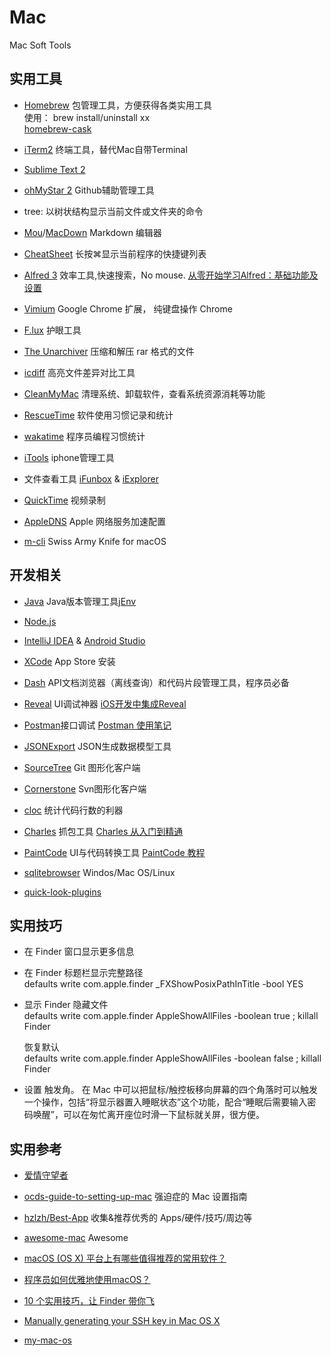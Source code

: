# Mac
Mac Soft Tools



## 实用工具

- [Homebrew](https://brew.sh/index_zh-cn.html) 包管理工具，方便获得各类实用工具  
使用： brew install/uninstall xx   
[homebrew-cask](https://github.com/caskroom/homebrew-cask)   

- [iTerm2](https://www.iterm2.com/) 终端工具，替代Mac自带Terminal

- [Sublime Text 2](https://sublimetext.com/2)

- [ohMyStar 2](https://ohmystarapp.com/) Github辅助管理工具

- tree: 以树状结构显示当前文件或文件夹的命令

- [Mou](http://25.io/mou/)/[MacDown](http://macdown.uranusjr.com/)  Markdown 编辑器

- [CheatSheet](https://www.mediaatelier.com/CheatSheet/) 长按⌘显示当前程序的快捷键列表

- [Alfred 3](https://www.alfredapp.com/)  效率工具,快速搜索，No mouse. [从零开始学习Alfred：基础功能及设置](https://sspai.com/post/32979)

- [Vimium](https://vimium.github.io/) Google Chrome 扩展， 纯键盘操作 Chrome

- [F.lux](https://justgetflux.com/) 护眼工具

- [The Unarchiver](http://unarchiver.c3.cx/unarchiver) 压缩和解压 rar 格式的文件

- [icdiff](http://www.jefftk.com/icdiff) 高亮文件差异对比工具

- [CleanMyMac](http://cleanmymac.com/) 清理系统、卸载软件，查看系统资源消耗等功能

- [RescueTime](https://www.rescuetime.com/)  软件使用习惯记录和统计

- [wakatime](https://wakatime.com/)  程序员编程习惯统计

- [iTools](http://www.itools.cn/) iphone管理工具

- 文件查看工具 [iFunbox](http://www.i-funbox.com/) & [iExplorer](https://iexplorer.en.softonic.com/)

- [QuickTime](https://support.apple.com/downloads/quicktime) 视频录制

- [AppleDNS](https://github.com/gongjianhui/AppleDNS) Apple 网络服务加速配置

- [m-cli](https://github.com/rgcr/m-cli) Swiss Army Knife for macOS

## 开发相关

- [Java](http://www.oracle.com/cn/index.html) Java版本管理工具[jEnv](https://github.com/gcuisinier/jenv)

- [Node.js](https://nodejs.org/en/)

- [IntelliJ IDEA](https://www.jetbrains.com/idea/)  & [Android Studio](https://developer.android.com/studio/index.html)

- [XCode](https://developer.apple.com/xcode/) App Store 安装

- [Dash](https://kapeli.com/dash) API文档浏览器（离线查询）和代码片段管理工具，程序员必备

- [Reveal](https://revealapp.com/) UI调试神器  [iOS开发中集成Reveal](http://blog.devzeng.com/blog/ios-reveal-integrating.html)

- [Postman](https://www.getpostman.com/)接口调试  [Postman 使用笔记](http://lucia.vicp.io/2016/05/21/postman笔记/)

- [JSONExport](https://github.com/Ahmed-Ali/JSONExport) JSON生成数据模型工具

- [SourceTree](https://www.sourcetreeapp.com/) Git 图形化客户端

- [Cornerstone](https://www.cornerstoneondemand.com/) Svn图形化客户端

- [cloc](https://github.com/AlDanial/cloc) 统计代码行数的利器

- [Charles](https://www.charlesproxy.com/) 抓包工具  [Charles 从入门到精通](http://blog.devtang.com/2015/11/14/charles-introduction/)

- [PaintCode](https://www.paintcodeapp.com/) UI与代码转换工具 [PaintCode 教程](http://www.jianshu.com/p/5e75408812df)

- [sqlitebrowser](https://github.com/sqlitebrowser/sqlitebrowser)  Windos/Mac OS/Linux 

- [quick-look-plugins](https://github.com/sindresorhus/quick-look-plugins)


## 实用技巧

- 在 Finder 窗口显示更多信息

- 在 Finder 标题栏显示完整路径  
    defaults write com.apple.finder _FXShowPosixPathInTitle -bool YES

- 显示 Finder 隐藏文件   
    defaults write com.apple.finder AppleShowAllFiles -boolean true ; killall Finder

  恢复默认   
    defaults write com.apple.finder AppleShowAllFiles -boolean false ; killall Finder

- 设置 触发角。 在 Mac 中可以把鼠标/触控板移向屏幕的四个角落时可以触发一个操作，包括“将显示器置入睡眠状态”这个功能，配合“睡眠后需要输入密码唤醒”，可以在匆忙离开座位时滑一下鼠标就关屏，很方便。

## 实用参考

- [爱情守望者](https://www.waitsun.com/)

- [ocds-guide-to-setting-up-mac](https://github.com/macdao/ocds-guide-to-setting-up-mac)  强迫症的 Mac 设置指南
 
- [hzlzh/Best-App](https://github.com/hzlzh/Best-App) 收集&推荐优秀的 Apps/硬件/技巧/周边等

- [awesome-mac](https://github.com/AllAwsome/awesome-mac)  Awesome

- [macOS (OS X) 平台上有哪些值得推荐的常用软件？](https://www.zhihu.com/question/19550256)

- [程序员如何优雅地使用macOS？](https://www.zhihu.com/question/20873070)

- [10 个实用技巧，让 Finder 带你飞](https://sspai.com/post/27403)

- [Manually generating your SSH key in Mac OS X](https://docs.joyent.com/public-cloud/getting-started/ssh-keys/generating-an-ssh-key-manually/manually-generating-your-ssh-key-in-mac-os-x) 

- [my-mac-os](https://github.com/nikitavoloboev/my-mac-os)


